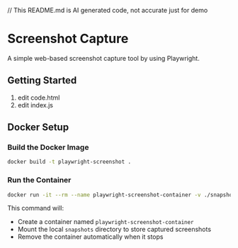 // This README.md is AI generated code, not accurate just for demo

# Screenshot Capture

A simple web-based screenshot capture tool by using Playwright.

## Getting Started

1. edit code.html
2. edit index.js

## Docker Setup

### Build the Docker Image

```bash
docker build -t playwright-screenshot .
```

### Run the Container

```bash
docker run -it --rm --name playwright-screenshot-container -v ./snapshots:/usr/src/app/snapshots playwright-screenshot
```

This command will:

- Create a container named `playwright-screenshot-container`
- Mount the local `snapshots` directory to store captured screenshots
- Remove the container automatically when it stops
